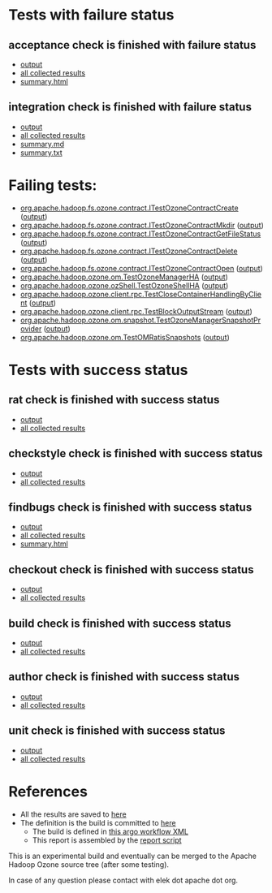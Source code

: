 # Tests with failure status

## acceptance check is finished with failure status

   * [output](https://raw.githubusercontent.com/elek/ozone-ci-q4/master/pr/pr-patch-1-rv6nc/acceptance/output.log)
   * [all collected results](https://github.com/elek/ozone-ci-q4/tree/master/pr/pr-patch-1-rv6nc/acceptance)
   * [summary.html](https://elek.github.io/ozone-ci-q4/pr/pr-patch-1-rv6nc/acceptance/summary.html)


## integration check is finished with failure status

   * [output](https://raw.githubusercontent.com/elek/ozone-ci-q4/master/pr/pr-patch-1-rv6nc/integration/output.log)
   * [all collected results](https://github.com/elek/ozone-ci-q4/tree/master/pr/pr-patch-1-rv6nc/integration)
   * [summary.md](https://github.com/elek/ozone-ci-q4/tree/master/pr/pr-patch-1-rv6nc/integration/summary.md)
   * [summary.txt](https://github.com/elek/ozone-ci-q4/tree/master/pr/pr-patch-1-rv6nc/integration/summary.txt)

# Failing tests: 

 * [org.apache.hadoop.fs.ozone.contract.ITestOzoneContractCreate](hadoop-ozone/ozonefs/org.apache.hadoop.fs.ozone.contract.ITestOzoneContractCreate.txt) ([output](hadoop-ozone/ozonefs/org.apache.hadoop.fs.ozone.contract.ITestOzoneContractCreate-output.txt))
 * [org.apache.hadoop.fs.ozone.contract.ITestOzoneContractMkdir](hadoop-ozone/ozonefs/org.apache.hadoop.fs.ozone.contract.ITestOzoneContractMkdir.txt) ([output](hadoop-ozone/ozonefs/org.apache.hadoop.fs.ozone.contract.ITestOzoneContractMkdir-output.txt))
 * [org.apache.hadoop.fs.ozone.contract.ITestOzoneContractGetFileStatus](hadoop-ozone/ozonefs/org.apache.hadoop.fs.ozone.contract.ITestOzoneContractGetFileStatus.txt) ([output](hadoop-ozone/ozonefs/org.apache.hadoop.fs.ozone.contract.ITestOzoneContractGetFileStatus-output.txt))
 * [org.apache.hadoop.fs.ozone.contract.ITestOzoneContractDelete](hadoop-ozone/ozonefs/org.apache.hadoop.fs.ozone.contract.ITestOzoneContractDelete.txt) ([output](hadoop-ozone/ozonefs/org.apache.hadoop.fs.ozone.contract.ITestOzoneContractDelete-output.txt))
 * [org.apache.hadoop.fs.ozone.contract.ITestOzoneContractOpen](hadoop-ozone/ozonefs/org.apache.hadoop.fs.ozone.contract.ITestOzoneContractOpen.txt) ([output](hadoop-ozone/ozonefs/org.apache.hadoop.fs.ozone.contract.ITestOzoneContractOpen-output.txt))
 * [org.apache.hadoop.ozone.om.TestOzoneManagerHA](hadoop-ozone/integration-test/org.apache.hadoop.ozone.om.TestOzoneManagerHA.txt) ([output](hadoop-ozone/integration-test/org.apache.hadoop.ozone.om.TestOzoneManagerHA-output.txt))
 * [org.apache.hadoop.ozone.ozShell.TestOzoneShellHA](hadoop-ozone/integration-test/org.apache.hadoop.ozone.ozShell.TestOzoneShellHA.txt) ([output](hadoop-ozone/integration-test/org.apache.hadoop.ozone.ozShell.TestOzoneShellHA-output.txt))
 * [org.apache.hadoop.ozone.client.rpc.TestCloseContainerHandlingByClient](hadoop-ozone/integration-test/org.apache.hadoop.ozone.client.rpc.TestCloseContainerHandlingByClient.txt) ([output](hadoop-ozone/integration-test/org.apache.hadoop.ozone.client.rpc.TestCloseContainerHandlingByClient-output.txt))
 * [org.apache.hadoop.ozone.client.rpc.TestBlockOutputStream](hadoop-ozone/integration-test/org.apache.hadoop.ozone.client.rpc.TestBlockOutputStream.txt) ([output](hadoop-ozone/integration-test/org.apache.hadoop.ozone.client.rpc.TestBlockOutputStream-output.txt))
 * [org.apache.hadoop.ozone.om.snapshot.TestOzoneManagerSnapshotProvider](hadoop-ozone/integration-test/org.apache.hadoop.ozone.om.snapshot.TestOzoneManagerSnapshotProvider.txt) ([output](hadoop-ozone/integration-test/org.apache.hadoop.ozone.om.snapshot.TestOzoneManagerSnapshotProvider-output.txt))
 * [org.apache.hadoop.ozone.om.TestOMRatisSnapshots](hadoop-ozone/integration-test/org.apache.hadoop.ozone.om.TestOMRatisSnapshots.txt) ([output](hadoop-ozone/integration-test/org.apache.hadoop.ozone.om.TestOMRatisSnapshots-output.txt))


# Tests with success status

## rat check is finished with success status

   * [output](https://raw.githubusercontent.com/elek/ozone-ci-q4/master/pr/pr-patch-1-rv6nc/rat/output.log)
   * [all collected results](https://github.com/elek/ozone-ci-q4/tree/master/pr/pr-patch-1-rv6nc/rat)


## checkstyle check is finished with success status

   * [output](https://raw.githubusercontent.com/elek/ozone-ci-q4/master/pr/pr-patch-1-rv6nc/checkstyle/output.log)
   * [all collected results](https://github.com/elek/ozone-ci-q4/tree/master/pr/pr-patch-1-rv6nc/checkstyle)


## findbugs check is finished with success status

   * [output](https://raw.githubusercontent.com/elek/ozone-ci-q4/master/pr/pr-patch-1-rv6nc/findbugs/output.log)
   * [all collected results](https://github.com/elek/ozone-ci-q4/tree/master/pr/pr-patch-1-rv6nc/findbugs)
   * [summary.html](https://elek.github.io/ozone-ci-q4/pr/pr-patch-1-rv6nc/findbugs/summary.html)


## checkout check is finished with success status

   * [output](https://raw.githubusercontent.com/elek/ozone-ci-q4/master/pr/pr-patch-1-rv6nc/checkout/output.log)
   * [all collected results](https://github.com/elek/ozone-ci-q4/tree/master/pr/pr-patch-1-rv6nc/checkout)


## build check is finished with success status

   * [output](https://raw.githubusercontent.com/elek/ozone-ci-q4/master/pr/pr-patch-1-rv6nc/build/output.log)
   * [all collected results](https://github.com/elek/ozone-ci-q4/tree/master/pr/pr-patch-1-rv6nc/build)


## author check is finished with success status

   * [output](https://raw.githubusercontent.com/elek/ozone-ci-q4/master/pr/pr-patch-1-rv6nc/author/output.log)
   * [all collected results](https://github.com/elek/ozone-ci-q4/tree/master/pr/pr-patch-1-rv6nc/author)


## unit check is finished with success status

   * [output](https://raw.githubusercontent.com/elek/ozone-ci-q4/master/pr/pr-patch-1-rv6nc/unit/output.log)
   * [all collected results](https://github.com/elek/ozone-ci-q4/tree/master/pr/pr-patch-1-rv6nc/unit)




# References

 * All the results are saved to [here](https://github.com/elek/ozone-ci-q4/tree/master/pr/pr-patch-1-rv6nc/)
 * The definition is the build is committed to [here](https://github.com/elek/argo-ozone)
    * The build is defined in [this argo workflow XML](https://github.com/elek/argo-ozone/blob/master/ozone-build.yaml)
    * This report is assembled by the [report script](https://github.com/elek/argo-ozone/blob/master/scripts/report.sh)

This is an experimental build and eventually can be merged to the Apache Hadoop Ozone source tree (after some testing).

In case of any question please contact with elek dot apache dot org.
